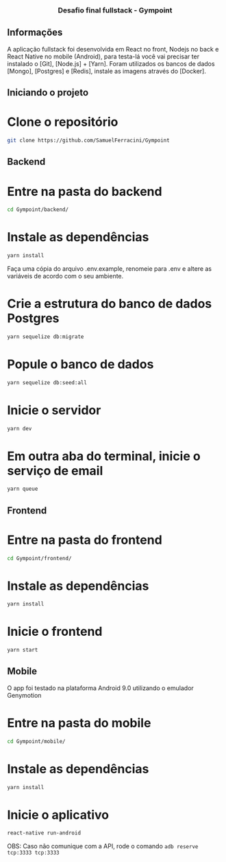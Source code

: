 <h3 align="center">
  Desafio final fullstack - Gympoint
</h3>

## Informações

A aplicação fullstack foi desenvolvida em React no front, Nodejs no back e React Native no mobile (Android), para testa-lá você vai precisar ter instalado o [Git], [Node.js] + [Yarn]. Foram utilizados os bancos de dados [Mongo], [Postgres] e [Redis], instale as imagens através do [Docker].

## Iniciando o projeto

# Clone o repositório

```bash
git clone https://github.com/SamuelFerracini/Gympoint
```

## Backend

# Entre na pasta do backend

```bash
cd Gympoint/backend/
```

# Instale as dependências

```bash
yarn install
```

Faça uma cópia do arquivo .env.example, renomeie para .env e altere as variáveis de acordo com o seu ambiente.

# Crie a estrutura do banco de dados Postgres

```bash
yarn sequelize db:migrate
```

# Popule o banco de dados

```bash
yarn sequelize db:seed:all
```

# Inicie o servidor

```bash
yarn dev
```

# Em outra aba do terminal, inicie o serviço de email

```bash
yarn queue
```

## Frontend

# Entre na pasta do frontend

```bash
cd Gympoint/frontend/
```

# Instale as dependências

```bash
yarn install
```

# Inicie o frontend

```bash
yarn start
```

## Mobile

O app foi testado na plataforma Android 9.0 utilizando o emulador Genymotion

# Entre na pasta do mobile

```bash
cd Gympoint/mobile/
```

# Instale as dependências

```bash
yarn install
```

# Inicie o aplicativo

```bash
react-native run-android
```

OBS: Caso não comunique com a API, rode o comando `adb reserve tcp:3333 tcp:3333`
